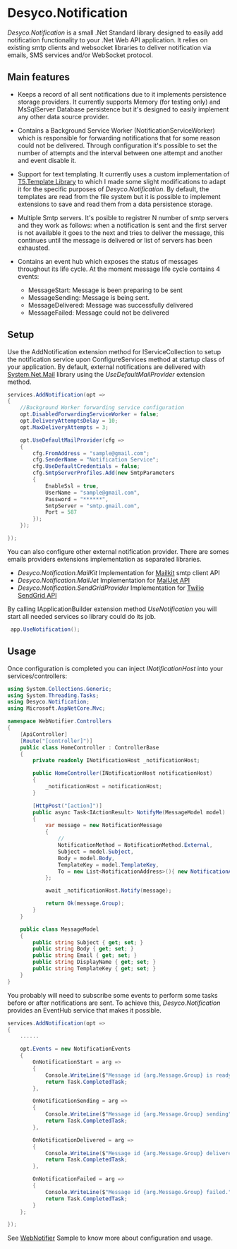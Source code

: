 # Desyco.Notification

 *Desyco.Notification* is a small .Net Standard library designed to easily add notification functionality to your .Net Web API application. It relies on existing smtp clients and websocket libraries to deliver notification via emails, SMS services and/or WebSocket protocol.
 

## Main features
* Keeps a record of all sent notifications due to it implements persistence storage providers. It currently supports Memory (for testing only) and MsSqlServer Database persistence but it's designed to easily implement any other data source provider.

* Contains a Background Service Worker (NotificationServiceWorker) which is responsible for forwarding notifications that for some reason could not be delivered. Through configuration it's possible to set the number of attempts and the interval between one attempt and another and event disable it.

* Support for text templating. It currently uses a custom implementation of [T5.Template Library](https://github.com/atifaziz/t5) to which I made some slight modifications to adapt it for the specific purposes of *Desyco.Notification*. By default, the templates are read from the file system but it is possible to implement extensions to save and read them from a data persistence storage.


* Multiple Smtp servers. It's posible to registrer N number of smtp servers and they work as follows: when a notification is sent and the first server is not available it goes to the next and tries to deliver the message, this continues until the message is delivered or list of servers has been exhausted.

* Contains an event hub which exposes the status of messages throughout its life cycle. At the moment message life cycle contains 4 events:

    * MessageStart: Message is been preparing to be sent
    * MessageSending: Message is being sent.
    * MessageDelivered: Message was successfully delivered
    * MessageFailed: Message could not be delivered

## Setup
Use the AddNotification extension method for IServiceCollection to setup the notification service upon ConfigureServices method at startup class of your application. By default, external notifications are delivered with [System.Net.Mail](https://docs.microsoft.com/en-us/dotnet/api/system.net.mail) library using the *UseDefaultMailProvider* extension method.

```c#
services.AddNotification(opt =>
{
    //Background Worker forwarding service configuration
    opt.DisabledForwardingServiceWorker = false;
    opt.DeliveryAttemptsDelay = 10;
    opt.MaxDeliveryAttempts = 3;    

    opt.UseDefaultMailProvider(cfg =>
    {
        cfg.FromAddress = "sample@gmail.com";
        cfg.SenderName = "Notification Service";
        cfg.UseDefaultCredentials = false;
        cfg.SmtpServerProfiles.Add(new SmtpParameters
        {
            EnableSsl = true,
            UserName = "sample@gmail.com",
            Password = "******",
            SmtpServer = "smtp.gmail.com",
            Port = 587
        });
    });

});
```

You can also configure other external notification provider. There are somes emails providers extensions implementation as separated libraries.

- *Desyco.Notification.MailKit* Implementation for [Mailkit](https://es.mailjet.com) smtp client API
- *Desyco.Notification.MailJet* Implementation for [MailJet API](https://es.mailjet.com)
- *Desyco.Notification.SendGridProvider* Implementation for [Twilio SendGrid API](https://sendgrid.com/)


By calling IApplicationBuilder extension method *UseNotification* you will start all needed services so library could do its job.

```C#
 app.UseNotification();
```
## Usage
Once configuration is completed you can inject *INotificationHost* into your services/controllers:

```c#
using System.Collections.Generic;
using System.Threading.Tasks;
using Desyco.Notification;
using Microsoft.AspNetCore.Mvc;

namespace WebNotifier.Controllers
{
    [ApiController]
    [Route("[controller]")]
    public class HomeController : ControllerBase
    {
        private readonly INotificationHost _notificationHost;

        public HomeController(INotificationHost notificationHost)
        {
            _notificationHost = notificationHost;
        }

        [HttpPost("[action]")]
        public async Task<IActionResult> NotifyMe(MessageModel model)
        {
            var message = new NotificationMessage
            {
                //
                NotificationMethod = NotificationMethod.External,
                Subject = model.Subject,
                Body = model.Body,
                TemplateKey = model.TemplateKey,
                To = new List<NotificationAddress>(){ new NotificationAddress(model.Email, model.DisplayName) }
            };

            await _notificationHost.Notify(message);

            return Ok(message.Group);
        }
    }

    public class MessageModel
    {
        public string Subject { get; set; }
        public string Body { get; set; }
        public string Email { get; set; }
        public string DisplayName { get; set; }
        public string TemplateKey { get; set; } 
    }
}
```
You probably will need to subscribe some events to perform some tasks before or after notifications are sent. To achieve this, *Desyco.Notification* provides an EventHub service that makes it possible.

```c#
services.AddNotification(opt =>
{
    ......

    opt.Events = new NotificationEvents
    {
        OnNotificationStart = arg =>
        {
            Console.WriteLine($"Message id {arg.Message.Group} is ready to be sent");
            return Task.CompletedTask;
        },

        OnNotificationSending = arg =>
        {
            Console.WriteLine($"Message id {arg.Message.Group} sending");
            return Task.CompletedTask;
        },

        OnNotificationDelivered = arg =>
        {
            Console.WriteLine($"Message id {arg.Message.Group} delivered.");
            return Task.CompletedTask;
        },

        OnNotificationFailed = arg =>
        {
            Console.WriteLine($"Message id {arg.Message.Group} failed.");
            return Task.CompletedTask;
        }
    };    

});
```

See [WebNotifier](https://github.com/alcaab/dst-notifications/tree/main/src/samples/WebNotifier) Sample to know more about configuration and usage.
